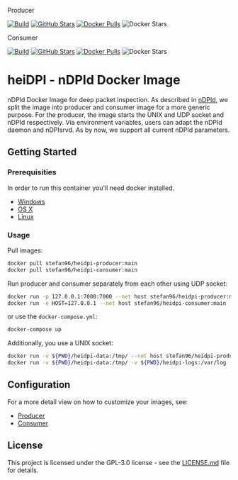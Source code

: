 Producer

[![Build](https://github.com/stefanDeveloper/heidpi/actions/workflows/docker-publish-producer.yml/badge.svg)](https://github.com/stefanDeveloper/heidpi/actions/workflows/docker-publish-producer.yml) [![GitHub Stars](https://img.shields.io/github/stars/stefanDeveloper/heidpi)](https://github.com/stefanDeveloper/heidpi/) [![Docker Pulls](https://img.shields.io/docker/pulls/stefan96/heidpi-producer.svg)](https://hub.docker.com/r/stefan96/heidpi-producer/) ![Docker Stars](https://img.shields.io/docker/stars/stefan96/heidpi-producer)

Consumer

[![Build](https://github.com/stefanDeveloper/heidpi/actions/workflows/docker-publish-consumer.yml/badge.svg)](https://github.com/stefanDeveloper/heidpi/actions/workflows/docker-publish-consumer.yml) [![GitHub Stars](https://img.shields.io/github/stars/stefanDeveloper/heidpi)](https://github.com/stefanDeveloper/heidpi/) [![Docker Pulls](https://img.shields.io/docker/pulls/stefan96/heidpi-consumer.svg)](https://hub.docker.com/r/stefan96/heidpi-consumer/) ![Docker Stars](https://img.shields.io/docker/stars/stefan96/heidpi-consumer)


# heiDPI - nDPId Docker Image

nDPId Docker Image for deep packet inspection. As described in [nDPId](https://github.com/utoni/nDPId/blob/main/README.md), we split the image into producer and consumer image for a more generic purpose. For the producer, the image starts the UNIX and UDP socket and nDPId respectively. Via environment variables, users can adapt the nDPId daemon and nDPIsrvd. As by now, we support all current nDPId parameters.

## Getting Started


### Prerequisities


In order to run this container you'll need docker installed.

* [Windows](https://docs.docker.com/windows/started)
* [OS X](https://docs.docker.com/mac/started/)
* [Linux](https://docs.docker.com/linux/started/)

### Usage

Pull images:

```sh
docker pull stefan96/heidpi-producer:main
docker pull stefan96/heidpi-consumer:main
```

Run producer and consumer separately from each other using UDP socket:

```sh
docker run -p 127.0.0.1:7000:7000 --net host stefan96/heidpi-producer:main
docker run -e HOST=127.0.0.1 --net host stefan96/heidpi-consumer:main
```

or use the `docker-compose.yml`:

```sh
docker-compose up
```

Additionally, you use a UNIX socket:

```sh
docker run -v ${PWD}/heidpi-data:/tmp/ --net host stefan96/heidpi-producer:main
docker run -v ${PWD}/heidpi-data:/tmp/ -v ${PWD}/heidpi-logs:/var/log -e UNIX=/tmp/nDPIsrvd-daemon-distributor.sock --net host stefan96/heidpi-consumer:main
```

## Configuration

For a more detail view on how to customize your images, see:

- [Producer](./README.producer.md)
- [Consumer](./README.consumer.md)

## License

This project is licensed under the GPL-3.0 license - see the [LICENSE.md](LICENSE.md) file for details.
